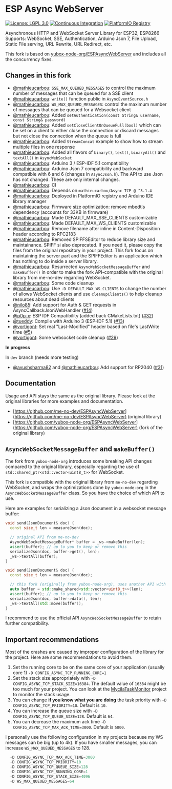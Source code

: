 # ESP Async WebServer

[![License: LGPL 3.0](https://img.shields.io/badge/License-LGPL%203.0-yellow.svg)](https://opensource.org/license/lgpl-3-0/)
[![Continuous Integration](https://github.com/mathieucarbou/ESPAsyncWebServer/actions/workflows/ci.yml/badge.svg)](https://github.com/mathieucarbou/ESPAsyncWebServer/actions/workflows/ci.yml)
[![PlatformIO Registry](https://badges.registry.platformio.org/packages/mathieucarbou/library/ESP%20Async%20WebServer.svg)](https://registry.platformio.org/libraries/mathieucarbou/ESP%20Async%20WebServer)

Asynchronous HTTP and WebSocket Server Library for ESP32, ESP8266
Supports: WebSocket, SSE, Authentication, Arduino Json 7, File Upload, Static File serving, URL Rewrite, URL Redirect, etc.

This fork is based on [yubox-node-org/ESPAsyncWebServer](https://github.com/yubox-node-org/ESPAsyncWebServer) and includes all the concurrency fixes.

## Changes in this fork

- [@mathieucarbou](https://github.com/mathieucarbou): `SSE_MAX_QUEUED_MESSAGES` to control the maximum number of messages that can be queued for a SSE client
- [@mathieucarbou](https://github.com/mathieucarbou): `write()` function public in `AsyncEventSource.h`
- [@mathieucarbou](https://github.com/mathieucarbou): `WS_MAX_QUEUED_MESSAGES`: control the maximum number of messages that can be queued for a Websocket client
- [@mathieucarbou](https://github.com/mathieucarbou): Added `setAuthentication(const String& username, const String& password)`
- [@mathieucarbou](https://github.com/mathieucarbou): Added `setCloseClientOnQueueFull(bool)` which can be set on a client to either close the connection or discard messages but not close the connection when the queue is full
- [@mathieucarbou](https://github.com/mathieucarbou): Added `StreamConcat` example to show how to stream multiple files in one response
- [@mathieucarbou](https://github.com/mathieucarbou): Added all flavors of `binary()`, `text()`, `binaryAll()` and `textAll()` in `AsyncWebSocket`
- [@mathieucarbou](https://github.com/mathieucarbou): Arduino 3 / ESP-IDF 5.1 compatibility
- [@mathieucarbou](https://github.com/mathieucarbou): Arduino Json 7 compatibility and backward compatible with 6 and 6 (changes in `AsyncJson.h`). The API to use Json has not changed. These are only internal changes.
- [@mathieucarbou](https://github.com/mathieucarbou): CI
- [@mathieucarbou](https://github.com/mathieucarbou): Depends on `mathieucarbou/Async TCP @ ^3.1.4`
- [@mathieucarbou](https://github.com/mathieucarbou): Deployed in PlatformIO registry and Arduino IDE library manager
- [@mathieucarbou](https://github.com/mathieucarbou): Firmware size optimization: remove mbedtls dependency (accounts for 33KB in firmware)
- [@mathieucarbou](https://github.com/mathieucarbou): Made DEFAULT_MAX_SSE_CLIENTS customizable
- [@mathieucarbou](https://github.com/mathieucarbou): Made DEFAULT_MAX_WS_CLIENTS customizable
- [@mathieucarbou](https://github.com/mathieucarbou): Remove filename after inline in Content-Disposition header according to RFC2183
- [@mathieucarbou](https://github.com/mathieucarbou): Removed SPIFFSEditor to reduce library size and maintainance. SPIFF si also deprecated. If you need it, please copy the files from the original repository in your project. This fork focus on maintaining the server part and the SPIFFEditor is an application which has nothing to do inside a server library.
- [@mathieucarbou](https://github.com/mathieucarbou): Resurrected `AsyncWebSocketMessageBuffer` and `makeBuffer()` in order to make the fork API-compatible with the original library from me-no-dev regarding WebSocket.
- [@mathieucarbou](https://github.com/mathieucarbou): Some code cleanup
- [@mathieucarbou](https://github.com/mathieucarbou): Use `-D DEFAULT_MAX_WS_CLIENTS` to change the number of allows WebSocket clients and use `cleanupClients()` to help cleanup resources about dead clients
- [@nilo85](https://github.com/nilo85): Add support for Auth & GET requests in AsyncCallbackJsonWebHandler ([#14](https://github.com/mathieucarbou/ESPAsyncWebServer/pull/14))
- [@p0p-x](https://github.com/p0p-x): ESP IDF Compatibility (added back CMakeLists.txt) ([#32](https://github.com/mathieucarbou/ESPAsyncWebServer/pull/32))
- [@tueddy](https://github.com/tueddy): Compile with Arduino 3 (ESP-IDF 5.1) ([#13](https://github.com/mathieucarbou/ESPAsyncWebServer/pull/13))
- [@vortigont](https://github.com/vortigont): Set real "Last-Modified" header based on file's LastWrite time ([#5](https://github.com/mathieucarbou/ESPAsyncWebServer/pull/5))
- [@vortigont](https://github.com/vortigont): Some websocket code cleanup ([#29](https://github.com/mathieucarbou/ESPAsyncWebServer/pull/29))

**In progress**

In `dev` branch (needs more testing)

- [@ayushsharma82](https://github.com/ayushsharma82) and [@mathieucarbou](https://github.com/mathieucarbou): Add support for RP2040 ([#31](https://github.com/mathieucarbou/ESPAsyncWebServer/pull/31))

## Documentation

Usage and API stays the same as the original library.
Please look at the original libraries for more examples and documentation.

- [https://github.com/me-no-dev/ESPAsyncWebServer](https://github.com/me-no-dev/ESPAsyncWebServer) (original library)
- [https://github.com/yubox-node-org/ESPAsyncWebServer](https://github.com/yubox-node-org/ESPAsyncWebServer) (fork of the original library)

## `AsyncWebSocketMessageBuffer` and `makeBuffer()`

The fork from `yubox-node-org` introduces some breaking API changes compared to the original library, especially regarding the use of `std::shared_ptr<std::vector<uint8_t>>` for WebSocket.

This fork is compatible with the original library from `me-no-dev` regarding WebSocket, and wraps the optimizations done by `yubox-node-org` in the `AsyncWebSocketMessageBuffer` class.
So you have the choice of which API to use.

Here are examples for serializing a Json document in a websocket message buffer:

```cpp
void send(JsonDocument& doc) {
  const size_t len = measureJson(doc);

  // original API from me-no-dev
  AsyncWebSocketMessageBuffer* buffer = _ws->makeBuffer(len);
  assert(buffer); // up to you to keep or remove this
  serializeJson(doc, buffer->get(), len);
  _ws->textAll(buffer);
}
```

```cpp
void send(JsonDocument& doc) {
  const size_t len = measureJson(doc);

  // this fork (originally from yubox-node-org), uses another API with shared pointer
  auto buffer = std::make_shared<std::vector<uint8_t>>(len);
  assert(buffer); // up to you to keep or remove this
  serializeJson(doc, buffer->data(), len);
  _ws->textAll(std::move(buffer));
}
```

I recommend to use the official API `AsyncWebSocketMessageBuffer` to retain further compatibility.

## Important recommendations

Most of the crashes are caused by improper configuration of the library for the project.
Here are some recommendations to avoid them.

1. Set the running core to be on the same core of your application (usually core 1) `-D CONFIG_ASYNC_TCP_RUNNING_CORE=1`
2. Set the stack size appropriately with `-D CONFIG_ASYNC_TCP_STACK_SIZE=16384`.
   The default value of `16384` might be too much for your project.
   You can look at the [MycilaTaskMonitor](https://oss.carbou.me/MycilaTaskMonitor) project to monitor the stack usage.
3. You can change **if you know what you are doing** the task priority with `-D CONFIG_ASYNC_TCP_PRIORITY=10`.
   Default is `10`.
4. You can increase the queue size with `-D CONFIG_ASYNC_TCP_QUEUE_SIZE=128`.
   Default is `64`.
5. You can decrease the maximum ack time `-D CONFIG_ASYNC_TCP_MAX_ACK_TIME=3000`.
   Default is `5000`.

I personally use the following configuration in my projects because my WS messages can be big (up to 4k).
If you have smaller messages, you can increase `WS_MAX_QUEUED_MESSAGES` to 128.

```c++
  -D CONFIG_ASYNC_TCP_MAX_ACK_TIME=3000
  -D CONFIG_ASYNC_TCP_PRIORITY=10
  -D CONFIG_ASYNC_TCP_QUEUE_SIZE=128
  -D CONFIG_ASYNC_TCP_RUNNING_CORE=1
  -D CONFIG_ASYNC_TCP_STACK_SIZE=4096
  -D WS_MAX_QUEUED_MESSAGES=64
```

